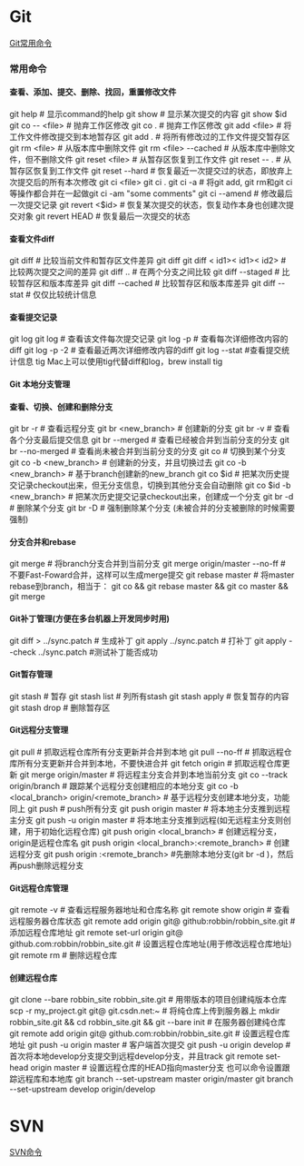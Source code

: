 # Git
[Git常用命令]( http://www.cnblogs.com/cspku/articles/Git_cmds.html)  
 
 
### 常用命令
#### 查看、添加、提交、删除、找回，重置修改文件 
git help <command> # 显示command的help 
git show # 显示某次提交的内容 git show $id 
git co -- <file> # 抛弃工作区修改 
git co . # 抛弃工作区修改 
git add <file> # 将工作文件修改提交到本地暂存区 
git add . # 将所有修改过的工作文件提交暂存区 
git rm <file> # 从版本库中删除文件 
git rm <file> --cached # 从版本库中删除文件，但不删除文件 
git reset <file> # 从暂存区恢复到工作文件 
git reset -- . # 从暂存区恢复到工作文件 
git reset --hard # 恢复最近一次提交过的状态，即放弃上次提交后的所有本次修改 
git ci <file> git ci . git ci -a # 将git add, git rm和git ci等操作都合并在一起做git ci -am "some comments" 
git ci --amend # 修改最后一次提交记录 
git revert <$id> # 恢复某次提交的状态，恢复动作本身也创建次提交对象 
git revert HEAD # 恢复最后一次提交的状态 
#### 查看文件diff 
git diff <file> # 比较当前文件和暂存区文件差异 git diff 
git diff < 
id1>< 
id1>< 
id2> # 比较两次提交之间的差异 
git diff <branch1>..<branch2> # 在两个分支之间比较 
git diff --staged # 比较暂存区和版本库差异 
git diff --cached # 比较暂存区和版本库差异 
git diff --stat # 仅仅比较统计信息 
#### 查看提交记录 
git log git log <file> # 查看该文件每次提交记录 
git log -p <file> # 查看每次详细修改内容的diff 
git log -p -2 # 查看最近两次详细修改内容的diff 
git log --stat #查看提交统计信息 
tig 
Mac上可以使用tig代替diff和log，brew install tig 
#### Git 本地分支管理 
#### 查看、切换、创建和删除分支 
git br -r # 查看远程分支 
git br <new_branch> # 创建新的分支 
git br -v # 查看各个分支最后提交信息 
git br --merged # 查看已经被合并到当前分支的分支 
git br --no-merged # 查看尚未被合并到当前分支的分支 
git co <branch> # 切换到某个分支 
git co -b <new_branch> # 创建新的分支，并且切换过去 
git co -b <new_branch> <branch> # 基于branch创建新的new_branch 
git co \$id # 把某次历史提交记录checkout出来，但无分支信息，切换到其他分支会自动删除 
git co \$id -b <new_branch> # 把某次历史提交记录checkout出来，创建成一个分支 
git br -d <branch> # 删除某个分支 
git br -D <branch> # 强制删除某个分支 (未被合并的分支被删除的时候需要强制) 
#### 分支合并和rebase 
git merge <branch> # 将branch分支合并到当前分支 
git merge origin/master --no-ff # 不要Fast-Foward合并，这样可以生成merge提交 
git rebase master <branch> # 将master rebase到branch，相当于： git co <branch> && git rebase master && git co master && git merge <branch> 
#### Git补丁管理(方便在多台机器上开发同步时用) 
git diff > ../sync.patch # 生成补丁 
git apply ../sync.patch # 打补丁 
git apply --check ../sync.patch #测试补丁能否成功 
#### Git暂存管理 
git stash # 暂存 
git stash list # 列所有stash 
git stash apply # 恢复暂存的内容 
git stash drop # 删除暂存区 
#### Git远程分支管理 
git pull # 抓取远程仓库所有分支更新并合并到本地 
git pull --no-ff # 抓取远程仓库所有分支更新并合并到本地，不要快进合并 
git fetch origin # 抓取远程仓库更新 
git merge origin/master # 将远程主分支合并到本地当前分支 
git co --track origin/branch # 跟踪某个远程分支创建相应的本地分支 
git co -b <local_branch> origin/<remote_branch> # 基于远程分支创建本地分支，功能同上 
git push # push所有分支 
git push origin master # 将本地主分支推到远程主分支 
git push -u origin master # 将本地主分支推到远程(如无远程主分支则创建，用于初始化远程仓库) 
git push origin <local_branch> # 创建远程分支， origin是远程仓库名 
git push origin <local_branch>:<remote_branch> # 创建远程分支 
git push origin :<remote_branch> #先删除本地分支(git br -d <branch>)，然后再push删除远程分支 
#### Git远程仓库管理   
git remote -v # 查看远程服务器地址和仓库名称 
git remote show origin # 查看远程服务器仓库状态 
git remote add origin git@ github:robbin/robbin_site.git # 添加远程仓库地址 
git remote set-url origin git@ github.com:robbin/robbin_site.git # 设置远程仓库地址(用于修改远程仓库地址) git remote rm <repository> # 删除远程仓库 
#### 创建远程仓库 
git clone --bare robbin_site robbin_site.git # 用带版本的项目创建纯版本仓库 
scp -r my_project.git git@ git.csdn.net:~ # 将纯仓库上传到服务器上 
mkdir robbin_site.git && cd robbin_site.git && git --bare init # 在服务器创建纯仓库 
git remote add origin git@ github.com:robbin/robbin_site.git # 设置远程仓库地址 
git push -u origin master # 客户端首次提交 
git push -u origin develop # 首次将本地develop分支提交到远程develop分支，并且track 
git remote set-head origin master # 设置远程仓库的HEAD指向master分支 
也可以命令设置跟踪远程库和本地库 
git branch --set-upstream master origin/master 
git branch --set-upstream develop origin/develop 

# SVN

[SVN命令](http://blog.sina.com.cn/s/blog_963453200101eiuq.html)  

